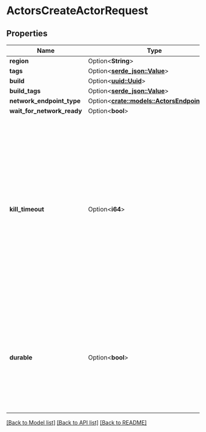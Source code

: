# ActorsCreateActorRequest

## Properties

Name | Type | Description | Notes
------------ | ------------- | ------------- | -------------
**region** | Option<**String**> |  | [optional]
**tags** | Option<[**serde_json::Value**](.md)> |  | 
**build** | Option<[**uuid::Uuid**](uuid::Uuid.md)> |  | [optional]
**build_tags** | Option<[**serde_json::Value**](.md)> |  | [optional]
**network_endpoint_type** | Option<[**crate::models::ActorsEndpointType**](ActorsEndpointType.md)> |  | [optional]
**wait_for_network_ready** | Option<**bool**> |  | [optional]
**kill_timeout** | Option<**i64**> | The duration to wait for in milliseconds before force killing the actor after a DELETE request. This gives the actor time to perform a shutdown sequence before being killed. This should be set to a safe default, and can be overridden during a DELETE request if needed. | [optional]
**durable** | Option<**bool**> | If true, the actor will try to reschedule itself automatically in the event of a crash or a datacenter failover. The actor will not reschedule if it exits successfully. | [optional]

[[Back to Model list]](../README.md#documentation-for-models) [[Back to API list]](../README.md#documentation-for-api-endpoints) [[Back to README]](../README.md)


